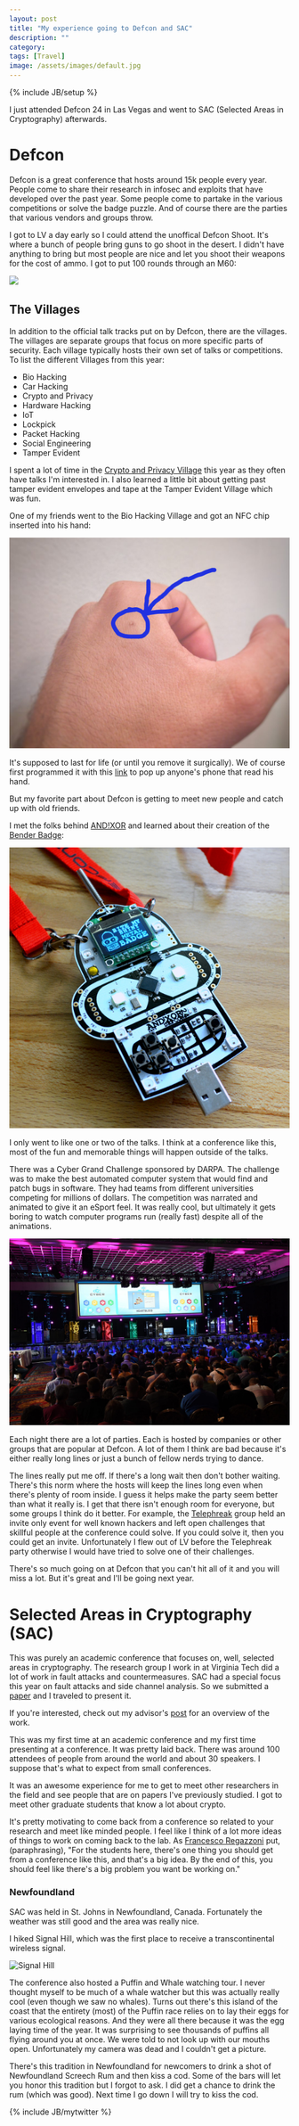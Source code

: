 ```yaml
---
layout: post
title: "My experience going to Defcon and SAC"
description: ""
category: 
tags: [Travel]
image: /assets/images/default.jpg
---
```

{% include JB/setup %}

I just attended Defcon 24 in Las Vegas and went to SAC (Selected Areas in Cryptography) afterwards.

# Defcon

Defcon is a great conference that hosts around 15k people every year.  People come to share their
research in infosec and exploits that have developed over the past year.  Some people come to partake
in the various competitions or solve the badge puzzle.  And of course there are the parties that various
vendors and groups throw.

I got to LV a day early so I could attend the unoffical Defcon Shoot.  It's where a bunch of people
bring guns to go shoot in the desert.  I didn't have anything to bring but most people are nice and let
you shoot their weapons for the cost of ammo.  I got to put 100 rounds through an M60:

![](/assets/images/defconsac/machine_gun_shoot.gif)

## The Villages

In addition to the official talk tracks put on
by Defcon, there are the villages.  The villages are separate groups that focus on more specific parts
of security.  Each village typically hosts their own set of talks or competitions.  
To list the different Villages from this year:

* Bio Hacking
* Car Hacking
* Crypto and Privacy
* Hardware Hacking
* IoT
* Lockpick
* Packet Hacking
* Social Engineering
* Tamper Evident

I spent a lot of time in the [Crypto and Privacy
Village](https://cryptovillage.org/) this year as they often have talks I'm
interested in.  I also learned a little bit about getting past tamper evident
envelopes and tape at the Tamper Evident Village which was fun.  

One of my friends went to the Bio Hacking Village and got an NFC chip inserted
into his hand:

![](/assets/images/defconsac/hand.png)

It's supposed to last for life (or until you remove it surgically).  We of
course first programmed it with this [link](https://youtu.be/dQw4w9WgXcQ) to
pop up anyone's phone that read his hand.

But my favorite part about Defcon is getting to meet new people and catch up with old friends.

I met the
folks behind [AND!XOR](https://twitter.com/ANDnXOR) and learned about their creation
of the [Bender Badge](https://hackaday.io/project/9064-andxor-defcon-24-badge):

![Bender](/assets/images/defconsac/bender.jpg)


I only went to like one or two of the talks.  I think at a conference like this, most of the fun and memorable
things will happen outside of the talks.

There was a Cyber Grand Challenge sponsored by DARPA.  The challenge was to make the best automated computer system
that would find and patch bugs in software.  They had teams from different universities competing for millions of dollars.
The competition was narrated and animated to give it an eSport feel.  It was really cool, but ultimately it gets boring
to watch computer programs run (really fast) despite all of the animations.

![](/assets/images/defconsac/cyber.jpg)

Each night there are a lot of parties.  Each is hosted by companies or other groups that are popular at Defcon.
A lot of them I think are bad because it's either really long lines or just a bunch of fellow nerds trying to dance.

The lines really put me off.  If there's a long wait then don't bother waiting.  There's this norm where the hosts will
keep the lines long even when there's plenty of room inside.  I guess it helps make the party seem better than what it really is.
I get that there isn't enough room for everyone, but some groups I think do it better.  For example, the [Telephreak](https://www.telephreak.org/) group held an invite only event
for well known hackers and left open challenges that skillful people at the conference could solve.  If you could solve it, then you could get an invite.
Unfortunately I flew out of LV before the Telephreak party otherwise I would have tried to solve one of their challenges.

There's so much going on at Defcon that you can't hit all of it and you will miss a lot.  But it's great and I'll be going next year.

# Selected Areas in Cryptography (SAC)

This was purely an academic conference that focuses on, well, selected areas in cryptography.  The research group I work in at Virginia Tech
did a lot of work in fault attacks and countermeasures.  SAC had a special
focus this year on fault attacks and side channel analysis.  So we submitted a [paper](https://eprint.iacr.org/2016/850.pdf) and I traveled
to present it.

If you're interested, check out my advisor's [post](http://www.faculty.ece.vt.edu/schaum//blog/instruction-redundancy/) for an overview of the work.

This was my first time at an academic conference and my first time presenting at a conference.  It was pretty laid back.  There was around 100 attendees
of people from around the world and about 30 speakers.  I suppose that's what to expect from small conferences.

It was an awesome experience for me to get to meet other researchers in the field and see people that are on papers I've previously studied.
I got to meet other graduate students that know a lot about crypto.

It's pretty motivating to come back from a conference so related to your research and meet like minded people.  I feel like I think of a lot more
ideas of things to work on coming back to the lab.  As [Francesco Regazzoni](http://people.alari.ch/regaz/)
put, (paraphrasing), "For the students here, there's one thing
you should get from a conference like this, and that's a big idea.  By the end of this, you should feel like there's a big problem you want be working on."

### Newfoundland

SAC was held in St. Johns in Newfoundland, Canada.  Fortunately the weather was still good and the area was really nice.

I hiked Signal Hill, which was the first place to receive a transcontinental wireless signal.

![Signal Hill]()

The conference also hosted a Puffin and Whale watching tour.  I never thought myself to be much of a whale watcher
but this was actually really cool (even though we saw no whales).  Turns out there's this island of the coast that
the entirety (most) of the Puffin race relies on to lay their eggs for various ecological reasons.  And they were all
there because it was the egg laying time of the year.  It was surprising to see thousands of puffins all flying around you
at once.  We were told to not look up with our mouths open.  Unfortunately my camera was dead and I couldn't get a picture.

There's this tradition in Newfoundland for newcomers to drink a shot of Newfoundland Screech Rum and then kiss a cod.
Some of the bars will let you honor this tradition but I forgot to ask.  I did get a chance to drink the rum (which was good).  Next time I go
down I will try to kiss the cod.




{% include JB/mytwitter %}
